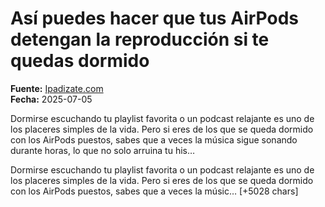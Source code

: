 # Así puedes hacer que tus AirPods detengan la reproducción si te quedas dormido

**Fuente:** [Ipadizate.com](https://ipadizate.com/airpods/asi-puedes-hacer-que-tus-airpods-detengan-la-reproduccion-si-te-quedas-dormido)  
**Fecha:** 2025-07-05

Dormirse escuchando tu playlist favorita o un podcast relajante es uno de los placeres simples de la vida. Pero si eres de los que se queda dormido con los AirPods puestos, sabes que a veces la música sigue sonando durante horas, lo que no solo arruina tu his…

Dormirse escuchando tu playlist favorita o un podcast relajante es uno de los placeres simples de la vida. Pero si eres de los que se queda dormido con los AirPods puestos, sabes que a veces la músic… [+5028 chars]
